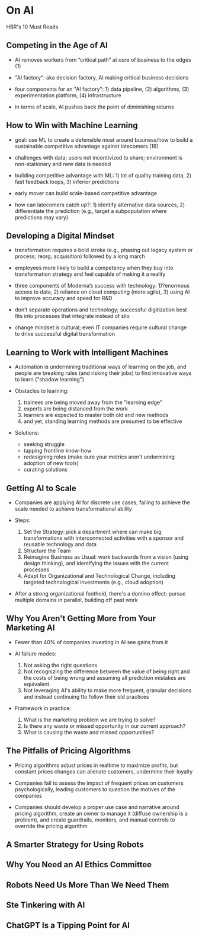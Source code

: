 # On AI
HBR's 10 Must Reads

## Competing in the Age of AI

* AI removes workers from “critical path” at core of business to the edges (1)

* "AI factory": aka decision factory, AI making critical business decisions 

* four components for an "AI factory": 1) data pipeline, (2) algorithms, (3) experimentation platform, (4) infrastructure 

* in terms of scale, AI pushes back the point of diminishing returns


## How to Win with Machine Learning

- goal: use ML to create a defensible moat around business/how to build a sustainable competitive advantage against latecomers (16)

- challenges with data; users not incentivized to share; environment is non-stationary and new data is needed

- building competitive advantage with ML: 1) lot of quality training data, 2) fast feedback loops, 3) inferior predictions

- early mover can build scale-based competitive advantage 

- how can latecomers catch up?: 1) identify alternative data sources, 2) differentiate the prediction (e.g., target a subpopulation where predictions may vary)

## Developing a Digital Mindset

- transformation requires a bold stroke (e.g., phasing out legacy system or process; reorg; acquisition) followed by a long march

- employees more likely to build a competency when they buy into transformation strategy and feel capable of making it a reality

- three components of Moderna’s success with technology: 1)?enormous access to data, 2) reliance on cloud computing (more agile), 3) using AI to improve accuracy and speed for R&D

- don’t separate operations and technology; successful digitization best fits into processes that integrate instead of silo

- change mindset is cultural; even IT companies require cultural change to drive successful digital transformation 

## Learning to Work with Intelligent Machines

* Automation is undermining traditional ways of learning on the job, and people are breaking rules (and risking their jobs) to find innovative ways to learn ("shadow learning")

* Obstacles to learning:
    1. trainees are being moved away from the "learning edge"
    2. experts are being distanced from the work
    3. learners are expected to master both old and new methods
    4. and yet, standing learning methods are presumed to be effective

* Solutions:
    - seeking struggle
    - tapping frontline know-how
    - redesigning roles (make sure your metrics aren't undermining adoption of new tools)
    - curating solutions

## Getting AI to Scale

* Companies are applying AI for discrete use cases, failing to achieve the scale needed to achieve transformational ability

* Steps:
    1. Set the Strategy: pick a department where can make big transformations with interconnected activities with a sponsor and reusable technology and data
    2. Structure the Team
    3. Reimagine Business as Usual: work backwards from a vision (using design thinking), and identifying the issues with the current processes
    4. Adapt for Organizational and Technological Change, including targeted technological investments (e.g., cloud adoption)
    
* After a strong organizational foothold, there's a domino effect; pursue multiple domains in parallel, building off past work

## Why You Aren't Getting More from Your Marketing AI

* Fewer than 40% of companies investing in AI see gains from it

* AI failure modes:
    1. Not asking the right questions
    2. Not recognizing the difference between the value of being right and the costs of being wrong and assuming all prediction mistakes are equivalent
    3. Not leveraging AI's ability to make more frequent, granular decisions and instead continuing tto follow their old practices

* Framework in practice:
    1. What is the marketing problem we are trying to solve?
    2. Is there any waste or missed opportunity in our current approach?
    3. What is causing the waste and missed opportunities?

## The Pitfalls of Pricing Algorithms

* Pricing algorithms adjust prices in realtime to maximize profits, but constant prices changes can alienate customers, undermine their loyalty

* Companies fail to assess the impact of frequent prices on customers psychologically, leading customers to question the motives of the companies

* Companies should develop a proper use case and narrative around pricing algorithm, create an owner to manage it (diffuse ownership is a problem), and create guardrails, monitors, and manual controls to override the pricing algorithm

## A Smarter Strategy for Using Robots

## Why You Need an AI Ethics Committee

## Robots Need Us More Than We Need Them 

## Ste Tinkering with AI

## ChatGPT Is a Tipping Point for AI

